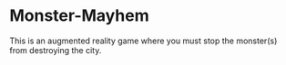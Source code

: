 # Monster-Mayhem
This is an augmented reality game where you must stop the monster(s) from destroying the city.
